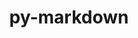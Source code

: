 ---
title: "py-markdown"
layout: cache
categories: [package, develop-2024-05-26]
meta: {"versions": ["3.4.1"], "compilers": ["apple-clang@=15.0.0", "gcc@=11.4.0"], "oss": ["ubuntu22.04", "ventura"], "platforms": ["darwin", "linux"], "targets": ["aarch64", "neoverse_v1", "neoverse_v2", "x86_64_v3"], "stacks": ["e4s", "e4s-neoverse-v2", "e4s-neoverse_v1", "ml-darwin-aarch64-mps", "ml-linux-x86_64-cpu", "ml-linux-x86_64-cuda", "root"], "num_specs": 9, "num_specs_by_stack": {"ml-darwin-aarch64-mps": 1, "root": 9, "e4s-neoverse_v1": 2, "e4s-neoverse-v2": 2, "e4s": 2, "ml-linux-x86_64-cpu": 2, "ml-linux-x86_64-cuda": 2}}
spec_details: [{"hash": "jdanvjfvaf377b5krwcj652sc7d7kx2i", "compiler": "apple-clang@=15.0.0", "versions": ["3.4.1"], "os": "ventura", "platform": "darwin", "target": "aarch64", "variants": ["build_system=python_pip"], "stacks": ["ml-darwin-aarch64-mps", "root"], "size": "-", "tarball": "https://binaries.spack.io/develop-2024-05-26/build_cache/darwin-ventura-aarch64/apple-clang-15.0.0/py-markdown-3.4.1/darwin-ventura-aarch64-apple-clang-15.0.0-py-markdown-3.4.1-jdanvjfvaf377b5krwcj652sc7d7kx2i.spack"}, {"hash": "h327zb5ji67mnkf64iculvxrpyh5oqo5", "compiler": "gcc@=11.4.0", "versions": ["3.4.1"], "os": "ubuntu22.04", "platform": "linux", "target": "neoverse_v1", "variants": ["build_system=python_pip"], "stacks": ["e4s-neoverse_v1", "root"], "size": "-", "tarball": "https://binaries.spack.io/develop-2024-05-26/build_cache/linux-ubuntu22.04-neoverse_v1/gcc-11.4.0/py-markdown-3.4.1/linux-ubuntu22.04-neoverse_v1-gcc-11.4.0-py-markdown-3.4.1-h327zb5ji67mnkf64iculvxrpyh5oqo5.spack"}, {"hash": "wo64euyxi4w6ni42ndsxrj54jkoxybwi", "compiler": "gcc@=11.4.0", "versions": ["3.4.1"], "os": "ubuntu22.04", "platform": "linux", "target": "neoverse_v1", "variants": ["build_system=python_pip"], "stacks": ["e4s-neoverse_v1", "root"], "size": "-", "tarball": "https://binaries.spack.io/develop-2024-05-26/build_cache/linux-ubuntu22.04-neoverse_v1/gcc-11.4.0/py-markdown-3.4.1/linux-ubuntu22.04-neoverse_v1-gcc-11.4.0-py-markdown-3.4.1-wo64euyxi4w6ni42ndsxrj54jkoxybwi.spack"}, {"hash": "rcnl5jg3jyvttayrzepj2kqcrwshwezu", "compiler": "gcc@=11.4.0", "versions": ["3.4.1"], "os": "ubuntu22.04", "platform": "linux", "target": "neoverse_v2", "variants": ["build_system=python_pip"], "stacks": ["root", "e4s-neoverse-v2"], "size": "-", "tarball": "https://binaries.spack.io/develop-2024-05-26/build_cache/linux-ubuntu22.04-neoverse_v2/gcc-11.4.0/py-markdown-3.4.1/linux-ubuntu22.04-neoverse_v2-gcc-11.4.0-py-markdown-3.4.1-rcnl5jg3jyvttayrzepj2kqcrwshwezu.spack"}, {"hash": "axhttsllronfflha5pesszjkqr4vcoch", "compiler": "gcc@=11.4.0", "versions": ["3.4.1"], "os": "ubuntu22.04", "platform": "linux", "target": "neoverse_v2", "variants": ["build_system=python_pip"], "stacks": ["root", "e4s-neoverse-v2"], "size": "-", "tarball": "https://binaries.spack.io/develop-2024-05-26/build_cache/linux-ubuntu22.04-neoverse_v2/gcc-11.4.0/py-markdown-3.4.1/linux-ubuntu22.04-neoverse_v2-gcc-11.4.0-py-markdown-3.4.1-axhttsllronfflha5pesszjkqr4vcoch.spack"}, {"hash": "y7hsxyqmwxxsuploawtswgc7cql4c3v4", "compiler": "gcc@=11.4.0", "versions": ["3.4.1"], "os": "ubuntu22.04", "platform": "linux", "target": "x86_64_v3", "variants": ["build_system=python_pip"], "stacks": ["root", "e4s"], "size": "-", "tarball": "https://binaries.spack.io/develop-2024-05-26/build_cache/linux-ubuntu22.04-x86_64_v3/gcc-11.4.0/py-markdown-3.4.1/linux-ubuntu22.04-x86_64_v3-gcc-11.4.0-py-markdown-3.4.1-y7hsxyqmwxxsuploawtswgc7cql4c3v4.spack"}, {"hash": "mp34nhvgvoymav5iotpstykfvgnmt3cx", "compiler": "gcc@=11.4.0", "versions": ["3.4.1"], "os": "ubuntu22.04", "platform": "linux", "target": "x86_64_v3", "variants": ["build_system=python_pip"], "stacks": ["ml-linux-x86_64-cpu", "ml-linux-x86_64-cuda", "root"], "size": "-", "tarball": "https://binaries.spack.io/develop-2024-05-26/build_cache/linux-ubuntu22.04-x86_64_v3/gcc-11.4.0/py-markdown-3.4.1/linux-ubuntu22.04-x86_64_v3-gcc-11.4.0-py-markdown-3.4.1-mp34nhvgvoymav5iotpstykfvgnmt3cx.spack"}, {"hash": "r5bhniwx7inpyamk6sjygz6uw4mjxj55", "compiler": "gcc@=11.4.0", "versions": ["3.4.1"], "os": "ubuntu22.04", "platform": "linux", "target": "x86_64_v3", "variants": ["build_system=python_pip"], "stacks": ["ml-linux-x86_64-cpu", "ml-linux-x86_64-cuda", "root"], "size": "-", "tarball": "https://binaries.spack.io/develop-2024-05-26/build_cache/linux-ubuntu22.04-x86_64_v3/gcc-11.4.0/py-markdown-3.4.1/linux-ubuntu22.04-x86_64_v3-gcc-11.4.0-py-markdown-3.4.1-r5bhniwx7inpyamk6sjygz6uw4mjxj55.spack"}, {"hash": "g6pkivtwsvlaiafyrtnejs5mnlpy37we", "compiler": "gcc@=11.4.0", "versions": ["3.4.1"], "os": "ubuntu22.04", "platform": "linux", "target": "x86_64_v3", "variants": ["build_system=python_pip"], "stacks": ["root", "e4s"], "size": "-", "tarball": "https://binaries.spack.io/develop-2024-05-26/build_cache/linux-ubuntu22.04-x86_64_v3/gcc-11.4.0/py-markdown-3.4.1/linux-ubuntu22.04-x86_64_v3-gcc-11.4.0-py-markdown-3.4.1-g6pkivtwsvlaiafyrtnejs5mnlpy37we.spack"}]
---